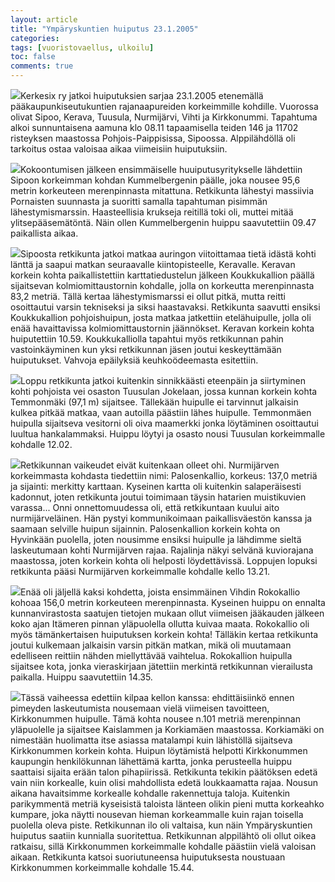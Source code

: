 ```yaml
---
layout: article
title: "Ympäryskuntien huiputus 23.1.2005"
categories:
tags: [vuoristovaellus, ulkoilu]
toc: false
comments: true
---
```


[![](/images/ymparyskuntien-huiputus-23.1.2005/luokittelematonhuiputus20050123_2b.jpg)](/images/ymparyskuntien-huiputus-23.1.2005/luokittelematonhuiputus20050123_2b.jpg)Kerkesix
ry jatkoi huiputuksien sarjaa 23.1.2005 etenemällä
pääkaupunkiseutukuntien rajanaapureiden korkeimmille kohdille. Vuorossa
olivat Sipoo, Kerava, Tuusula, Nurmijärvi, Vihti ja Kirkkonummi.
Tapahtuma alkoi sunnuntaisena aamuna klo 08.11 tapaamisella teiden 146
ja 11702 risteyksen maastossa Pohjois-Paippisissa, Sipoossa.
Alppilähdöllä oli tarkoitus ostaa valoisaa aikaa viimeisiin
huiputuksiin.

[![](/images/ymparyskuntien-huiputus-23.1.2005/luokittelematonhuiputus20050123_1b%203.jpg)](/images/ymparyskuntien-huiputus-23.1.2005/luokittelematonhuiputus20050123_1b%203.jpg)Kokoontumisen
jälkeen ensimmäiselle huuiputusyritykselle lähdettiin Sipoon korkeimman
kohdan Kummelbergenin päälle, joka nousee 95,6 metrin korkeuteen
merenpinnasta mitattuna. Retkikunta lähestyi massiivia Pornaisten
suunnasta ja suoritti samalla tapahtuman pisimmän lähestymismarssin.
Haasteellisia krukseja reitillä toki oli, muttei mitää
ylitsepääsemätöntä. Näin ollen Kummelbergenin huippu saavutettiin 09.47
paikallista aikaa.

[![](/images/ymparyskuntien-huiputus-23.1.2005/luokittelematonhuiputus20050123_4b.jpg)](/images/ymparyskuntien-huiputus-23.1.2005/luokittelematonhuiputus20050123_4b.jpg)Sipoosta
retkikunta jatkoi matkaa auringon viitoittamaa tietä idästä kohti länttä
ja saapui matkan seuraavalle kiintopisteelle, Keravalle. Keravan korkein
kohta paikallistettiin karttatiedustelun jälkeen Koukkukallion päällä
sijaitsevan kolmiomittaustornin kohdalle, jolla on korkeutta
merenpinnasta 83,2 metriä. Tällä kertaa lähestymismarssi ei ollut pitkä,
mutta reitti osoittautui varsin tekniseksi ja siksi haastavaksi.
Retkikunta saavutti ensiksi Koukkukallion pohjoishuipun, josta matkaa
jatkettiin etelähuipulle, jolla oli enää havaittavissa
kolmiomittaustornin jäännökset. Keravan korkein kohta huiputettiin
10.59. Koukkukalliolla tapahtui myös retkikunnan pahin vastoinkäyminen
kun yksi retkikunnan jäsen joutui keskeyttämään huiputukset. Vahvoja
epäilyksiä keuhkoödeemasta esitettiin.

[![](/images/ymparyskuntien-huiputus-23.1.2005/luokittelematonhuiputus20050123_5b.jpg)](/images/ymparyskuntien-huiputus-23.1.2005/luokittelematonhuiputus20050123_5b.jpg)Loppu
retkikunta jatkoi kuitenkin sinnikkäästi eteenpäin ja siirtyminen kohti
pohjoista vei osaston Tuusulan Jokelaan, jossa kunnan korkein kohta
Temmonmäki (97,1 m) sijaitsee. Tällekään huipulle ei tarvinnut jalkaisin
kulkea pitkää matkaa, vaan autoilla päästiin lähes huipulle. Temmonmäen
huipulla sijaitseva vesitorni oli oiva maamerkki jonka löytäminen
osoittautui luultua hankalammaksi. Huippu löytyi ja osasto nousi
Tuusulan korkeimmalle kohdalle 12.02.

[![](/images/ymparyskuntien-huiputus-23.1.2005/luokittelematonhuiputus20050123_6b.jpg)](/images/ymparyskuntien-huiputus-23.1.2005/luokittelematonhuiputus20050123_6b.jpg)Retkikunnan
vaikeudet eivät kuitenkaan olleet ohi. Nurmijärven korkeimmasta kohdasta
tiedettiin nimi: Palosenkallio, korkeus: 137,0 metriä ja sijainti:
merkitty karttaan. Kyseinen kartta oli kuitenkin salaperäisesti
kadonnut, joten retkikunta joutui toimimaan täysin hatarien muistikuvien
varassa... Onni onnettomuudessa oli, että retkikuntaan kuului aito
nurmijärveläinen. Hän pystyi kommunikoimaan paikallisväestön kanssa ja
saamaan selville huipun sijainnin. Palosenkallion korkein kohta on
Hyvinkään puolella, joten nousimme ensiksi huipulle ja lähdimme sieltä
laskeutumaan kohti Nurmijärven rajaa. Rajalinja näkyi selvänä
kuviorajana maastossa, joten korkein kohta oli helposti löydettävissä.
Loppujen lopuksi retkikunta pääsi Nurmijärven korkeimmalle kohdalle
kello 13.21.

[![](/images/ymparyskuntien-huiputus-23.1.2005/luokittelematonhuiputus20050123_7b.jpg)](/images/ymparyskuntien-huiputus-23.1.2005/luokittelematonhuiputus20050123_7b.jpg)Enää
oli jäljellä kaksi kohdetta, joista ensimmäinen Vihdin Rokokallio kohoaa
156,0 metrin korkeuteen merenpinnasta. Kyseinen huippu on ennalta
kunnanvirastosta saatujen tietojen mukaan ollut viimeisen jääkauden
jälkeen koko ajan Itämeren pinnan yläpuolella ollutta kuivaa maata.
Rokokallio oli myös tämänkertaisen huiputuksen korkein kohta! Tälläkin
kertaa retkikunta joutui kulkemaan jalkaisin varsin pitkän matkan, mikä
oli muutamaan edelliseen reittiin nähden miellyttävää vaihtelua.
Rokokallion huipulla sijaitsee kota, jonka vieraskirjaan jätettiin
merkintä retkikunnan vierailusta paikalla. Huippu saavutettiin 14.35.

[![](/images/ymparyskuntien-huiputus-23.1.2005/luokittelematonhuiputus20050123_8b.jpg)](/images/ymparyskuntien-huiputus-23.1.2005/luokittelematonhuiputus20050123_8b.jpg)Tässä
vaiheessa edettiin kilpaa kellon kanssa: ehdittäisiinkö ennen pimeyden
laskeutumista nousemaan vielä viimeisen tavoitteen, Kirkkonummen
huipulle. Tämä kohta nousee n.101 metriä merenpinnan yläpuolelle ja
sijaitsee Kaislammen ja Korkiamäen maastossa. Korkiamäki on nimestään
huolimatta itse asiassa matalampi kuin lähistöllä sijaitseva
Kirkkonummen korkein kohta. Huipun löytämistä helpotti Kirkkonummen
kaupungin henkilökunnan lähettämä kartta, jonka perusteella huippu
saattaisi sijaita erään talon pihapiirissä. Retkikunta tekikin päätöksen
edetä vain niin korkealle, kuin olisi mahdollista edetä loukkaamatta
rajaa. Nousun aikana havaitsimme korkealle kohdalle rakennettuja taloja.
Kuitenkin parikymmentä metriä kyseisistä taloista länteen olikin pieni
mutta korkeahko kumpare, joka näytti nousevan hieman korkeammalle kuin
rajan toisella puolella oleva piste. Retkikunnan ilo oli valtaisa, kun
näin Ympäryskuntien huiputus saatiin kunnialla suoritettua. Retkikunnan
alppilähtö oli ollut oikea ratkaisu, sillä Kirkkonummen korkeimmalle
kohdalle päästiin vielä valoisan aikaan. Retkikunta katsoi
suoriutuneensa huiputuksesta noustuaan Kirkkonummen korkeimmalle
kohdalle 15.44.
